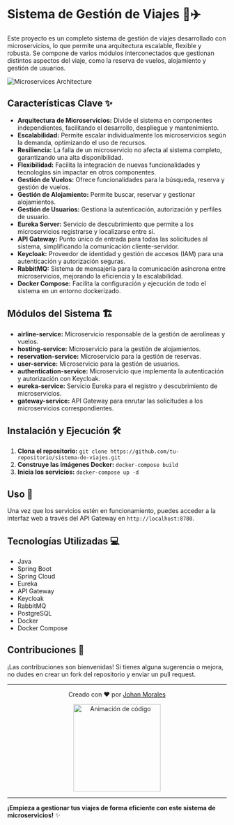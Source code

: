 # Sistema de Gestión de Viajes 🚀✈️

Este proyecto es un completo sistema de gestión de viajes desarrollado con microservicios, lo que permite una arquitectura escalable, flexible y robusta.  Se compone de varios módulos interconectados que gestionan distintos aspectos del viaje, como la reserva de vuelos, alojamiento y gestión de usuarios.

![Microservices Architecture](https://media.giphy.com/media/26tn33aiTi1jkl6H6/giphy.gif) 

## Características Clave ✨

* **Arquitectura de Microservicios:** Divide el sistema en componentes independientes, facilitando el desarrollo, despliegue y mantenimiento.
* **Escalabilidad:** Permite escalar individualmente los microservicios según la demanda, optimizando el uso de recursos.
* **Resiliencia:** La falla de un microservicio no afecta al sistema completo, garantizando una alta disponibilidad.
* **Flexibilidad:** Facilita la integración de nuevas funcionalidades y tecnologías sin impactar en otros componentes.
* **Gestión de Vuelos:** Ofrece funcionalidades para la búsqueda, reserva y gestión de vuelos.
* **Gestión de Alojamiento:** Permite buscar, reservar y gestionar alojamientos.
* **Gestión de Usuarios:**  Gestiona la autenticación, autorización y perfiles de usuario.
* **Eureka Server:**  Servicio de descubrimiento que permite a los microservicios registrarse y localizarse entre sí.
* **API Gateway:**  Punto único de entrada para todas las solicitudes al sistema, simplificando la comunicación cliente-servidor.
* **Keycloak:**  Proveedor de identidad y gestión de accesos (IAM) para una autenticación y autorización seguras.
* **RabbitMQ:**  Sistema de mensajería para la comunicación asíncrona entre microservicios, mejorando la eficiencia y la escalabilidad.
* **Docker Compose:**  Facilita la configuración y ejecución de todo el sistema en un entorno dockerizado.

## Módulos del Sistema 🏗️

* **airline-service:**  Microservicio responsable de la gestión de aerolíneas y vuelos.
* **hosting-service:**  Microservicio para la gestión de alojamientos.
* **reservation-service:**  Microservicio para la gestión de reservas.
* **user-service:**  Microservicio para la gestión de usuarios.
* **authentication-service:**  Microservicio que implementa la autenticación y autorización con Keycloak.
* **eureka-service:**  Servicio Eureka para el registro y descubrimiento de microservicios.
* **gateway-service:**  API Gateway para enrutar las solicitudes a los microservicios correspondientes.

## Instalación y Ejecución 🛠️

1. **Clona el repositorio:** `git clone https://github.com/tu-repositorio/sistema-de-viajes.git`
2. **Construye las imágenes Docker:**  `docker-compose build`
3. **Inicia los servicios:**  `docker-compose up -d`

## Uso 🧭

Una vez que los servicios estén en funcionamiento, puedes acceder a la interfaz web a través del API Gateway en `http://localhost:8780`.

## Tecnologías Utilizadas 💻

* Java
* Spring Boot
* Spring Cloud
* Eureka
* API Gateway
* Keycloak
* RabbitMQ
* PostgreSQL
* Docker
* Docker Compose

## Contribuciones 🤝

¡Las contribuciones son bienvenidas! Si tienes alguna sugerencia o mejora, no dudes en crear un fork del repositorio y enviar un pull request.


---

<div align="center">
  <p>Creado con ❤️ por <a href="https://github.com/JohanMorales211" target="_blank">Johan Morales</a></p>
  <img src="https://media.giphy.com/media/SWoSkN6DxTszq/giphy.gif" width="200" alt="Animación de código">
</div>

---

**¡Empieza a gestionar tus viajes de forma eficiente con este sistema de microservicios!** ✨
